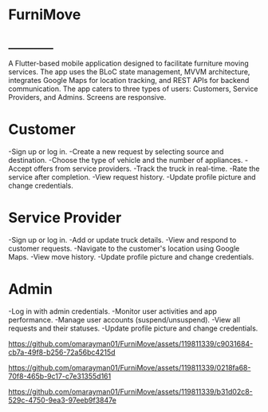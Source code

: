 # FurniMove

## _________

A Flutter-based mobile application designed to facilitate furniture moving services. The app uses the BLoC state management, MVVM architecture, integrates Google Maps for location tracking, and REST APIs for backend communication. The app caters to three types of users: Customers, Service Providers, and Admins.
Screens are responsive.

# Customer
-Sign up or log in.
-Create a new request by selecting source and destination.
-Choose the type of vehicle and the number of appliances.
-Accept offers from service providers.
-Track the truck in real-time.
-Rate the service after completion.
-View request history.
-Update profile picture and change credentials.
# Service Provider
-Sign up or log in.
-Add or update truck details.
-View and respond to customer requests.
-Navigate to the customer's location using Google Maps.
-View move history.
-Update profile picture and change credentials.
# Admin
-Log in with admin credentials.
-Monitor user activities and app performance.
-Manage user accounts (suspend/unsuspend).
-View all requests and their statuses.
-Update profile picture and change credentials.

https://github.com/omarayman01/FurniMove/assets/119811339/c9031684-cb7a-49f8-b256-72a56bc4215d

https://github.com/omarayman01/FurniMove/assets/119811339/0218fa68-70f8-465b-9c17-c7e31355d161

https://github.com/omarayman01/FurniMove/assets/119811339/b31d02c8-529c-4750-9ea3-97eeb9f3847e


